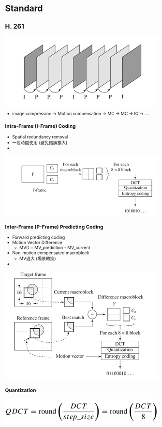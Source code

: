 # Standard

## H. 261

![H.261 Frame sequence](../.gitbook/assets/image%20%2818%29.png)

* image compression -&gt; Motion compensation -&gt; MC -&gt; MC -&gt; IC -&gt; ....

### Intra-Frame \(I-Frame\) Coding

* Spatial redundancy removal
* 一段時間使用 \(避免錯誤擴大\)
* 
![I-Frame coding](../.gitbook/assets/image%20%2821%29.png)



### Inter-Frame \(P-Frame\) Predicting Coding

* Forward predicting coding
* Motion Vector Difference
  * MVD = MV\_prediction - MV\_current
* Non-motion  compensated macroblock
  * MV過大 \(場景轉換\)
* 
![p-frame coding](../.gitbook/assets/image.png)

### Quantization

![](../.gitbook/assets/image%20%2840%29.png)



